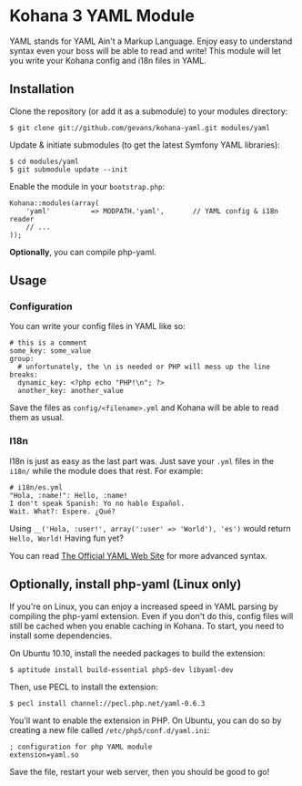 # Kohana 3 YAML Module

YAML stands for YAML Ain't a Markup Language. Enjoy easy to understand syntax
even your boss will be able to read and write! This module will let you write
your Kohana config and i18n files in YAML.

## Installation

Clone the repository (or add it as a submodule) to your modules directory:

    $ git clone git://github.com/gevans/kohana-yaml.git modules/yaml

Update & initiate submodules (to get the latest Symfony YAML libraries):

    $ cd modules/yaml
    $ git submodule update --init

Enable the module in your `bootstrap.php`:

    Kohana::modules(array(
        'yaml'          => MODPATH.'yaml',       // YAML config & i18n reader
        // ...
    ));

**Optionally**, you can compile php-yaml.

## Usage

### Configuration

You can write your config files in YAML like so:

    # this is a comment
    some_key: some_value
    group:
      # unfortunately, the \n is needed or PHP will mess up the line breaks:
      dynamic_key: <?php echo "PHP!\n"; ?>
      another_key: another_value

Save the files as `config/<filename>.yml` and Kohana will be able to read them as
usual.

### I18n

I18n is just as easy as the last part was. Just save your `.yml` files in the
`i18n/` while the module does that rest. For example:

    # i18n/es.yml
    "Hola, :name!": Hello, :name!
    I don't speak Spanish: Yo no hablo Español.
    Wait. What?: Espere. ¿Qué?

Using `__('Hola, :user!', array(':user' => 'World'), 'es')` would return
`Hello, World!` Having fun yet?

You can read [The Official YAML Web Site](http://www.yaml.org/) for more advanced syntax.

## Optionally, install php-yaml (Linux only)

If you're on Linux, you can enjoy a increased speed in YAML parsing by compiling
the php-yaml extension. Even if you don't do this, config files will still be
cached when you enable caching in Kohana. To start, you need to install some
dependencies.

On Ubuntu 10.10, install the needed packages to build the extension:

    $ aptitude install build-essential php5-dev libyaml-dev

Then, use PECL to install the extension:

    $ pecl install channel://pecl.php.net/yaml-0.6.3

You'll want to enable the extension in PHP. On Ubuntu, you can do so by creating
a new file called `/etc/php5/conf.d/yaml.ini`:

    ; configuration for php YAML module
    extension=yaml.so

Save the file, restart your web server, then you should be good to go!
